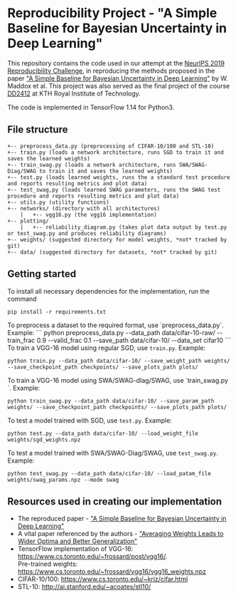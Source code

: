 # Reproducibility Project - "A Simple Baseline for Bayesian Uncertainty in Deep Learning"
This repository contains the code used in our attempt at the [NeurIPS 2019 Reproducibility Challenge](https://reproducibility-challenge.github.io/neurips2019/), in reproducing the methods proposed in the paper ["A Simple Baseline for Bayesian Uncertainty in Deep Learning"](https://arxiv.org/pdf/1902.02476.pdf) by W. Maddox et al. This project was also served as the final project of the course [DD2412](https://www.kth.se/student/kurser/kurs/DD2412?l=en) at KTH Royal Institute of Technology.

The code is implemented in TensorFlow 1.14 for Python3.


## File structure
```
+-- preprocess_data.py (preprocessing of CIFAR-10/100 and STL-10)
+-- train.py (loads a network architecture, runs SGD to train it and saves the learned weights)
+-- train_swag.py (loads a network architecture, runs SWA/SWAG-Diag/SWAG to train it and saves the learned weights)
+-- test.py (loads learned weights, runs the a standard test procedure and reports resulting metrics and plot data)
+-- test_swag,py (loads learned SWAG parameters, runs the SWAG test procedure and reports resulting metrics and plot data)
+-- utils.py (utility functions)
+-- networks/ (directory with all architectures)
    |   +-- vgg16.py (the vgg16 implementation)
+-- plotting/
    |   +-- reliability_diagram.py (takes plot data output by test.py or test_swag.py and produces reliability diagrams)
+-- weights/ (suggested directory for model weights, *not* tracked by git)
+-- data/ (suggested directory for datasets, *not* tracked by git)
```

## Getting started
To install all necessary dependencies for the implementation, run the command
```
pip install -r requirements.txt
```
To preprocess a dataset to the required format, use ´preprocess_data.py´. Example:
´´´
python preprocess_data.py --data_path data/cifar-10-raw/ --train_frac 0.9 --valid_frac 0.1 --save_path data/cifar-10/ --data_set cifar10
´´´
To train a VGG-16 model using regular SGD, use `train.py`. Example:
```
python train.py --data_path data/cifar-10/ --save_weight_path weights/ --save_checkpoint_path checkpoints/ --save_plots_path plots/
```
To train a VGG-16 model using SWA/SWAG-dIag/SWAG, use ´train_swag.py´. Example:
```
python train_swag.py --data_path data/cifar-10/ --save_param_path weights/ --save_checkpoint_path checkpoints/ --save_plots_path plots/
```
To test a model trained with SGD, use `test.py`. Example:
```
python test.py --data_path data/cifar-10/ --load_weight_file weights/sgd_weights.npz
```
To test a model trained with SWA/SWAG-Diag/SWAG, use `test_swag.py`. Example:
```
python test_swag.py --data_path data/cifar-10/ --load_patam_file weights/swag_params.npz --mode swag
```

## Resources used in creating our implementation
* The reproduced paper - ["A Simple Baseline for Bayesian Uncertainty in Deep Learning"](https://arxiv.org/pdf/1902.02476.pdf)   
* A vital paper referenced by the authors - ["Averaging Weights Leads to Wider Optima and Better Generalization"](https://arxiv.org/pdf/1803.05407.pdf)
* TensorFlow implementation of VGG-16: https://www.cs.toronto.edu/~frossard/post/vgg16/.   
Pre-trained weights: https://www.cs.toronto.edu/~frossard/vgg16/vgg16_weights.npz
* CIFAR-10/100: https://www.cs.toronto.edu/~kriz/cifar.html   
* STL-10: http://ai.stanford.edu/~acoates/stl10/
